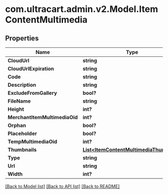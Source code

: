 # com.ultracart.admin.v2.Model.ItemContentMultimedia
## Properties

Name | Type | Description | Notes
------------ | ------------- | ------------- | -------------
**CloudUrl** | **string** |  | [optional] 
**CloudUrlExpiration** | **string** |  | [optional] 
**Code** | **string** |  | [optional] 
**Description** | **string** |  | [optional] 
**ExcludeFromGallery** | **bool?** |  | [optional] 
**FileName** | **string** |  | [optional] 
**Height** | **int?** |  | [optional] 
**MerchantItemMultimediaOid** | **int?** |  | [optional] 
**Orphan** | **bool?** |  | [optional] 
**Placeholder** | **bool?** |  | [optional] 
**TempMultimediaOid** | **int?** |  | [optional] 
**Thumbnails** | [**List&lt;ItemContentMultimediaThumbnail&gt;**](ItemContentMultimediaThumbnail.md) |  | [optional] 
**Type** | **string** |  | [optional] 
**Url** | **string** |  | [optional] 
**Width** | **int?** |  | [optional] 

[[Back to Model list]](../README.md#documentation-for-models) [[Back to API list]](../README.md#documentation-for-api-endpoints) [[Back to README]](../README.md)

